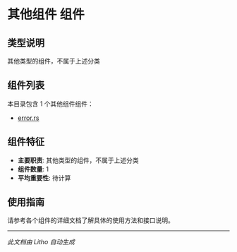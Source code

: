 # 其他组件 组件

## 类型说明
其他类型的组件，不属于上述分类

## 组件列表

本目录包含 1 个其他组件组件：

- [error.rs](error.rs.md)

## 组件特征
- **主要职责**: 其他类型的组件，不属于上述分类
- **组件数量**: 1
- **平均重要性**: 待计算

## 使用指南
请参考各个组件的详细文档了解具体的使用方法和接口说明。

---
*此文档由 Litho 自动生成*
